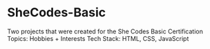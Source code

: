 # SheCodes-Basic

Two projects that were created for the She Codes Basic Certification
Topics: Hobbies + Interests
Tech Stack: HTML, CSS, JavaScript
